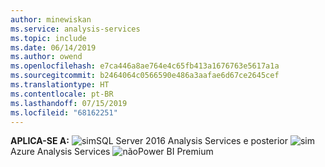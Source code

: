 ```yaml
---
author: minewiskan
ms.service: analysis-services
ms.topic: include
ms.date: 06/14/2019
ms.author: owend
ms.openlocfilehash: e7ca446a8ae764e4c65fb413a1676763e5617a1a
ms.sourcegitcommit: b2464064c0566590e486a3aafae6d67ce2645cef
ms.translationtype: HT
ms.contentlocale: pt-BR
ms.lasthandoff: 07/15/2019
ms.locfileid: "68162251"
---
```

**APLICA-SE A:** ![sim](media/yes.png)SQL Server 2016 Analysis Services e posterior ![sim](media/yes.png)Azure Analysis Services ![não](media/no.png)Power BI Premium